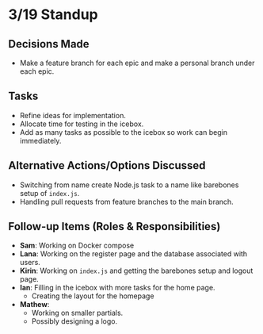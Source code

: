 # 3/19 Standup

## Decisions Made

- Make a feature branch for each epic and make a personal branch under each epic.

## Tasks

- Refine ideas for implementation.
- Allocate time for testing in the icebox.
- Add as many tasks as possible to the icebox so work can begin immediately.

## Alternative Actions/Options Discussed

- Switching from name create Node.js task to a name like barebones setup of `index.js`.
- Handling pull requests from feature branches to the main branch.

## Follow-up Items (Roles & Responsibilities)

- **Sam**: Working on Docker compose
- **Lana**: Working on the register page and the database associated with users.
- **Kirin**: Working on `index.js` and getting the barebones setup and logout page.
- **Ian**: Filling in the icebox with more tasks for the home page.
  - Creating the layout for the homepage
- **Mathew**:
  - Working on smaller partials.
  - Possibly designing a logo.
